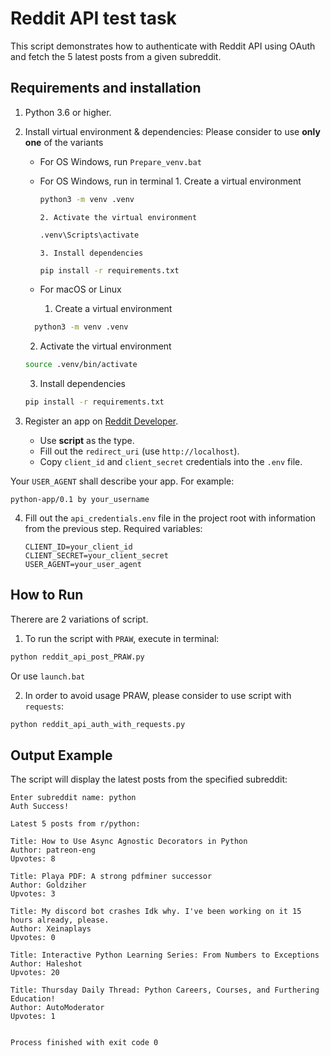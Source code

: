 # Reddit API test task

This script demonstrates how to authenticate with Reddit API using OAuth and fetch the 5 latest posts from a given subreddit.

## Requirements and installation

1. Python 3.6 or higher.
2. Install virtual environment & dependencies:
Please consider to use **only one** of the variants
   - For OS Windows, run `Prepare_venv.bat`
   - For OS Windows, run in terminal
         1. Create a virtual environment
        ```bash
        python3 -m venv .venv
        ```
         2. Activate the virtual environment
        ```bash
        .venv\Scripts\activate
      ```
         3. Install dependencies
        ```bash
        pip install -r requirements.txt
      ```
   - For macOS or Linux
   
      1. Create a virtual environment
   ```bash
     python3 -m venv .venv
   ```
      2. Activate the virtual environment
     ```bash
     source .venv/bin/activate
     ```
      3. Install dependencies
     ```bash
     pip install -r requirements.txt
   ```
   
3. Register an app on [Reddit Developer](https://www.reddit.com/prefs/apps).
   - Use **script** as the type.
   - Fill out the `redirect_uri` (use `http://localhost`).
   - Copy `client_id` and `client_secret` credentials into the `.env` file.

  Your `USER_AGENT` shall describe your app. For example:
   ```
   python-app/0.1 by your_username
   ```
4. Fill out the `api_credentials.env` file in the project root with information from the previous step. Required variables:
   ```
   CLIENT_ID=your_client_id
   CLIENT_SECRET=your_client_secret
   USER_AGENT=your_user_agent
   ```

## How to Run
Therere are 2 variations of script.
1. To run the script with `PRAW`, execute in terminal:
```bash
python reddit_api_post_PRAW.py
```
Or use `launch.bat`

2. In order to avoid usage PRAW, please consider to use script with `requests`:
```bash
python reddit_api_auth_with_requests.py
```
## Output Example

The script will display the latest posts from the specified subreddit:
```text
Enter subreddit name: python
Auth Success!

Latest 5 posts from r/python:

Title: How to Use Async Agnostic Decorators in Python
Author: patreon-eng
Upvotes: 8

Title: Playa PDF: A strong pdfminer successor
Author: Goldziher
Upvotes: 3

Title: My discord bot crashes Idk why. I've been working on it 15 hours already, please.
Author: Xeinaplays
Upvotes: 0

Title: Interactive Python Learning Series: From Numbers to Exceptions
Author: Haleshot
Upvotes: 20

Title: Thursday Daily Thread: Python Careers, Courses, and Furthering Education!
Author: AutoModerator
Upvotes: 1


Process finished with exit code 0
```
